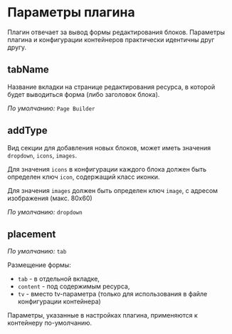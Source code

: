 # Параметры плагина

Плагин отвечает за вывод формы редактирования блоков. Параметры плагина и конфигурации контейнеров практически идентичны друг другу.

## tabName

Название вкладки на странице редактирования ресурса, в которой будет выводиться форма (либо заголовок блока).

_По умолчанию:_ `Page Builder`

## addType

Вид секции для добавления новых блоков, может иметь значения `dropdown`, `icons`, `images`.

Для значения `icons` в конфигурации каждого блока должен быть определен ключ `icon`, содержащий класс иконки.

Для значения `images` должен быть определен ключ `image`, с адресом изображения (макс. 80х60)

_По умолчанию:_ `dropdown`

## placement

_По умолчанию:_ `tab`

Размещение формы:

- `tab` - в отдельной вкладке,
- `content` - под содержимым ресурса,
- `tv` - вместо tv-параметра (только для использования в файле конфигурации контейнера)

Параметры, указанные в настройках плагина, применяются к контейнеру по-умолчанию.
